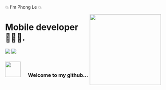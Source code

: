 💥 I'm Phong Le 💥

<img  width="230" align="right" style="max-width:100%;" src="https://camo.githubusercontent.com/62da68eb62b1e5f175f7d1f0191dd89a653d7908feb22d37d4a0ab07365d6791/68747470733a2f2f6d656469612e67697068792e636f6d2f6d656469612f4d3967624264396e6244724f5475314d71782f67697068792e676966"/>

# Mobile developer 👨🏻‍💻. 



<a href="https://www.facebook.com/phongcozyboy"><img src="https://img.shields.io/badge/Facebook-Phong%20Le-blue"/></a> <a href="mailto:hphongug0210@gmail.com"> <img src="https://img.shields.io/badge/Gmail-hphongug0210@gmail.com-red"/></a>

<h3> <a><img width="50" src="https://media.giphy.com/media/VgCDAzcKvsR6OM0uWg/giphy.gif" style="max-width:100%; margin-right: 20px"/> Welcome to my github...</a></h3>
